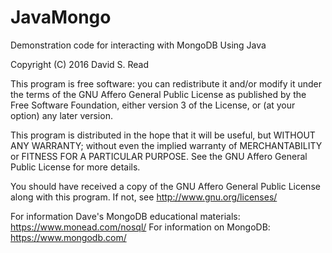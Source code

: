 # JavaMongo

Demonstration code for interacting with MongoDB Using Java

Copyright (C) 2016 David S. Read

This program is free software: you can redistribute it and/or modify it under
the terms of the GNU Affero General Public License as published by the Free
Software Foundation, either version 3 of the License, or (at your option) any
later version.

This program is distributed in the hope that it will be useful, but WITHOUT
ANY WARRANTY; without even the implied warranty of MERCHANTABILITY or FITNESS
FOR A PARTICULAR PURPOSE. See the GNU Affero General Public License for more
details.

You should have received a copy of the GNU Affero General Public License
along with this program. If not, see http://www.gnu.org/licenses/

For information Dave's MongoDB educational materials: https://www.monead.com/nosql/
For information on MongoDB: https://www.mongodb.com/

